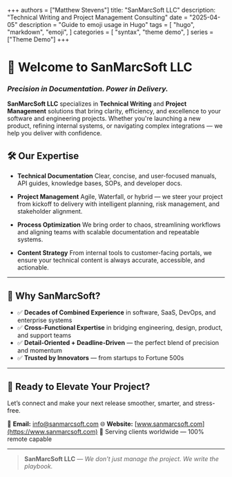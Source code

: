 +++
authors = ["Matthew Stevens"]
title: "SanMarcSoft LLC"
description: "Technical Writing and Project Management Consulting"
date = "2025-04-05"
description = "Guide to emoji usage in Hugo"
tags = [
    "hugo",
    "markdown",
    "emoji",
]
categories = [
    "syntax",
    "theme demo",
]
series = ["Theme Demo"]
+++


# 🚀 Welcome to SanMarcSoft LLC
### *Precision in Documentation. Power in Delivery.*

**SanMarcSoft LLC** specializes in **Technical Writing** and **Project Management** solutions that bring clarity, efficiency, and excellence to your software and engineering projects. Whether you're launching a new product, refining internal systems, or navigating complex integrations — we help you deliver with confidence.



## 🛠️ Our Expertise

- **Technical Documentation**
  Clear, concise, and user-focused manuals, API guides, knowledge bases, SOPs, and developer docs.

- **Project Management**
  Agile, Waterfall, or hybrid — we steer your project from kickoff to delivery with intelligent planning, risk management, and stakeholder alignment.

- **Process Optimization**
  We bring order to chaos, streamlining workflows and aligning teams with scalable documentation and repeatable systems.

- **Content Strategy**
  From internal tools to customer-facing portals, we ensure your technical content is always accurate, accessible, and actionable.

---

## 🌟 Why SanMarcSoft?

- ✅ **Decades of Combined Experience** in software, SaaS, DevOps, and enterprise systems
- ✅ **Cross-Functional Expertise** in bridging engineering, design, product, and support teams
- ✅ **Detail-Oriented + Deadline-Driven** — the perfect blend of precision and momentum
- ✅ **Trusted by Innovators** — from startups to Fortune 500s

---

## 🔗 Ready to Elevate Your Project?

Let’s connect and make your next release smoother, smarter, and stress-free.

📧 **Email:** [info@sanmarcsoft.com](mailto:info@sanmarcsoft.com)
🌐 **Website:** [www.sanmarcsoft.com](https://www.sanmarcsoft.com)
📍 Serving clients worldwide — 100% remote capable

---

> **SanMarcSoft LLC** — *We don't just manage the project. We write the playbook.*
